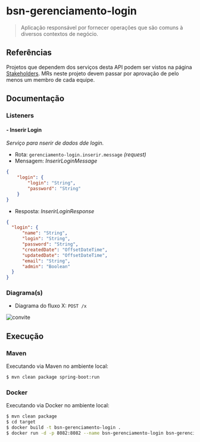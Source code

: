 # bsn-gerenciamento-login

> Aplicação responsável por fornecer operações que são comuns à diversos contextos de negócio.

## Referências

Projetos que dependem dos serviços desta API podem ser vistos na página [Stakeholders](https://github.com/davidsbezerra/gerenciamento-login/wikis/Stakeholders).
MRs neste projeto devem passar por aprovação de pelo menos um membro de cada equipe.

## Documentação


### Listeners

#### - Inserir Login
_Serviço para nserir de dados dde login._

* Rota: `gerenciamento-login.inserir.message` _(request)_
* Mensagem: _InserirLoginMessage_

```json
{
    "login": {
        "login": "String",
        "password": "String"
    }
}
```

* Resposta: _InserirLoginResponse_

```json
{ 
  "login": {
      "name": "String",
      "login": "String",
      "password": "String",
      "createdDate": "OffsetDateTime",
      "updatedDate": "OffsetDateTime",
      "email": "String",
      "admin": "Boolean"
  }
}
```

### Diagrama(s)

*  Diagrama do fluxo X: `POST /x`

![convite](Diagramas/post-x.png "Fluxo de X.")

## Execução

### Maven

Executando via Maven no ambiente local:

```sh
$ mvn clean package spring-boot:run
```

### Docker

Executando via Docker no ambiente local:

```sh
$ mvn clean package
$ cd target
$ docker build -t bsn-gerenciamento-login .
$ docker run -d -p 8082:8082 --name bsn-gerenciamento-login bsn-gerenciamento-login
```


